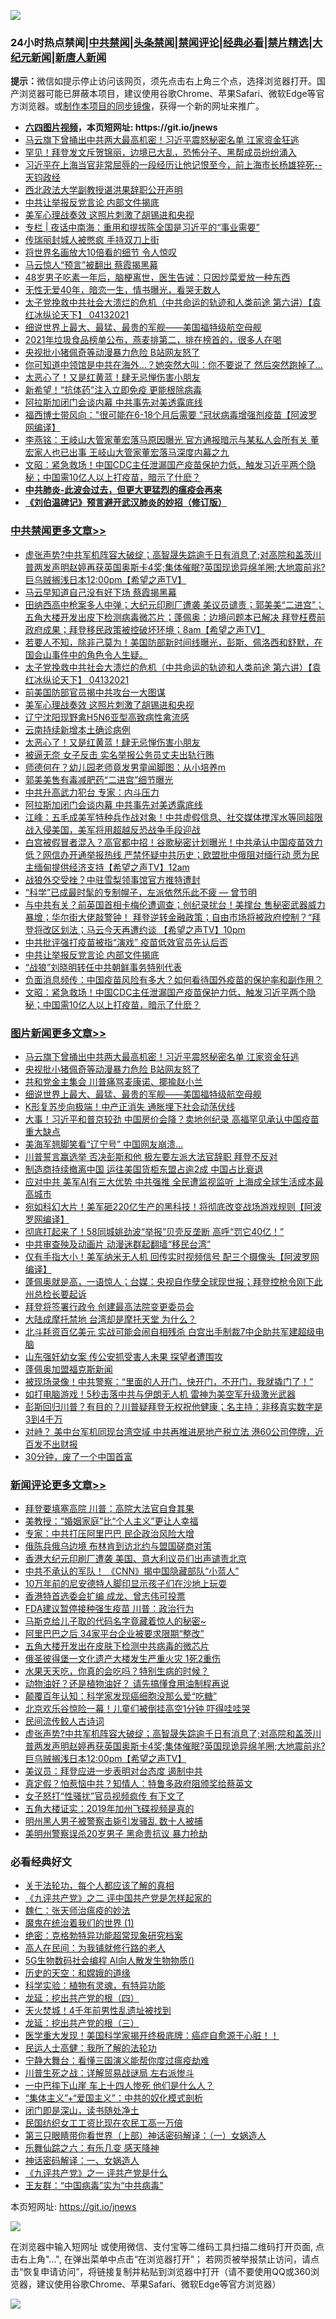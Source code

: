 ![](https://raw.githubusercontent.com/fqnews/bnews/master/64photo/fqnews-qr.jpg)

<div id="tt">
<h3>24小时热点禁闻|<a href="#%E4%B8%AD%E5%85%B1%E7%A6%81%E9%97%BB%E6%9B%B4%E5%A4%9A%E6%96%87%E7%AB%A0">中共禁闻</a>|<a href="#%E5%9B%BE%E7%89%87%E6%96%B0%E9%97%BB%E6%9B%B4%E5%A4%9A%E6%96%87%E7%AB%A0">头条禁闻</a>|<a href="#%E6%96%B0%E9%97%BB%E8%AF%84%E8%AE%BA%E6%9B%B4%E5%A4%9A%E6%96%87%E7%AB%A0">禁闻评论|<a href="#%E5%BF%85%E7%9C%8B%E7%BB%8F%E5%85%B8%E5%A5%BD%E6%96%87">经典必看|<a href="/video.md#%E7%A6%81%E7%89%87%E7%B2%BE%E9%80%89">禁片精选</a>|<a href="https://github.com/fqnews/djy/blob/master/gb/nf1351518.md#1">大纪元新闻</a>|<a href="https://github.com/fqnews/ntdtv/blob/master/gb/prog204.md#1">新唐人新闻</a></h3>
<div><b>提示：</b>微信如提示停止访问该网页，须先点击右上角三个点，选择浏览器打开。国产浏览器可能已屏蔽本项目，建议使用谷歌Chrome、苹果Safari、微软Edge等官方浏览器。或<a href="https://github.com/fqnews/bnews/blob/master/%E5%88%B6%E4%BD%9Cgit%E7%A6%81%E9%97%BB%E9%95%9C%E5%83%8F.md">制作本项目的同步镜像</a>，获得一个新的网址来推广。</div>
<ul>
<li><b><a href="http://d1.bdrive.tk/64.mp4" target="_blank">六四图片视频</a>，本页短网址: https://git.io/jnews</b></li>
<li><a href="/topimagenews/20210413/1525276.md">马云旗下曾捅出中共两大最高机密！习近平震怒秘密名单 江家资金狂逃</a></li>
<li><a href="/worldnews/usa/20210413/1525016.md">罕见！拜登发文斥贺锦丽，边境已大乱，恐怖分子、黑帮成员纷纷涌入</a></li>
<li><a href="/bannedvideo/20210413/1525352.md">习近平在上海当官非常屈辱的一段经历让他记恨至今，前上海市长杨雄猝死--天钧政经</a></li>
<li><a href="/renquan/20210413/1525104.md">西北政法大学副教授谌洪果辞职公开声明</a></li>
<li><a href="/cbnews/20210413/1525169.md">中共让举报反党言论 内部文件揭底</a></li>
<li><a href="/cbnews/20210413/1525384.md">美军心理战奏效 这照片刺激了胡锡进和央视</a></li>
<li><a href="/cbnews/20210413/1525011.md">专栏 | 夜话中南海：重用和提拔陈全国是习近平的“事业需要”</a></li>
<li><a href="/cbnews/20210413/1524994.md">传瑞丽封城人被憋疯 手持双刀上街</a></li>
<li><a href="/lifebaike/20210413/1525039.md">将世界名画放大10倍看的细节 令人惊叹</a></li>
<li><a href="/comments/20210413/1525476.md">马云惊人“预言”被翻出 蔡霞揭黑幕</a></li>
<li><a href="/health/20210413/1525153.md">48岁男子吃素一年后，脑梗离世，医生告诫：只因炒菜爱放一种东西</a></li>
<li><a href="/cnnews/20210413/1525256.md">无性无爱40年，暗恋一生，情书曝光，看哭无数人</a></li>
<li><a href="/comments/20210413/1525391.md">太子党挽救中共社会大溃烂的危机（中共命运的轨迹和人类前途  第六讲）【袁红冰纵论天下】 04132021</a></li>
<li><a href="/topimagenews/20210413/1525167.md">细说世界上最大、最猛、最贵的军舰——美国福特级航空母舰</a></li>
<li><a href="/lifebaike/20210413/1525157.md">2021年垃圾食品榜单公布，燕麦排第二，排在榜首的，很多人在喝</a></li>
<li><a href="/topimagenews/20210413/1525235.md">央视批小猪佩奇等动漫暴力危险 B站网友怒了</a></li>
<li><a href="/cnnews/20210413/1525324.md">你可知道中领馆是中共在海外…？她突然大叫：你不要说了 然后突然跑掉了…</a></li>
<li><a href="/cbnews/20210413/1525373.md">太恶心了！又是红黄蓝！肆无忌惮伤害小朋友</a></li>
<li><a href="/cnnews/20210413/1525453.md">新希望！“抗体药”注入立即免疫 更能根除病毒</a></li>
<li><a href="/cbnews/20210413/1525266.md">阿拉斯加闭门会谈内幕 中共事先对美透露底线</a></li>
<li><a href="/cnnews/20210413/1525325.md">福西博士带风向："很可能在6-18个月后需要 "冠状病毒增强剂疫苗【阿波罗网编译】</a></li>
<li><a href="/comments/20210413/1525114.md">李燕铭：王岐山大管家董宏落马原因曝光 官方通报暗示与某私人会所有关 董宏家人也已出事 王岐山大管家董宏落马深度内幕之九</a></li>
<li><a href="/cbnews/20210413/1525151.md">文昭：紧急救场！中国CDC主任泄漏国产疫苗保护力低，触发习近平两个隐秘；中国需10亿人以上打疫苗，暗示了什麽？</a></li>
<li><b><a href="/comments/20200211/1275071.md" target="_blank">中共肺炎-此波会过去，但更大更猛烈的瘟疫会再来</a></b></li>
<li><b><a href="/comments/20200207/1272816.md" target="_blank">《刘伯温碑记》预言避开武汉肺炎的妙招（修订版）</a></b></li>
</ul>
</div>

<div class="catlist">
<h3><a href="/cbnews/" target="_blank">中共禁闻</a><span><a href="/cbnews/" target="_blank" rel="nofollow">更多文章>></a></span></h3>
<ul>
<li><a href="/comments/20210414/1525601.md" target="_blank">虚张声势?中共军机阵容大破绽；高智晟失踪逾千日有消息了;对高院和盖茨川普两发声明赵婷再获英国奥斯卡4奖;集体催眠?英国现诡异绵羊圈;大地震前兆?巨乌贼搁浅日本12:00pm【希望之声TV】</a></li>
<li><a href="/cbnews/20210413/1525559.md" target="_blank">马云早知道自己没有好下场 蔡霞揭黑幕</a></li>
<li><a href="/comments/20210413/1525457.md" target="_blank">田纳西高中枪案多人中弹；大纪元印刷厂遭袭 美议员谴责；郭美美“二进宫”；五角大楼开发出皮下检测病毒微芯片；蓬佩奥：边境问题本已解决 拜登枉费前政府成果；拜登移民政策被控破坏环境；8am【希望之声TV】</a></li>
<li><a href="/comments/20210413/1525416.md" target="_blank">若要人不知，除非己莫为！美国防部新时间线曝光，彭斯、佩洛西和舒默，在国会山事件中的角色令人生疑。</a></li>
<li><a href="/comments/20210413/1525391.md" target="_blank">太子党挽救中共社会大溃烂的危机（中共命运的轨迹和人类前途  第六讲）【袁红冰纵论天下】 04132021</a></li>
<li><a href="/cbnews/20210413/1525385.md" target="_blank">前美国防部官员揭中共攻台一大图谋</a></li>
<li><a href="/cbnews/20210413/1525384.md" target="_blank">美军心理战奏效 这照片刺激了胡锡进和央视</a></li>
<li><a href="/cbnews/20210413/1525383.md" target="_blank">辽宁沈阳现野禽H5N6亚型高致病性禽流感</a></li>
<li><a href="/cbnews/20210413/1525382.md" target="_blank">云南持续新增本土确诊病例</a></li>
<li><a href="/cbnews/20210413/1525373.md" target="_blank">太恶心了！又是红黄蓝！肆无忌惮伤害小朋友</a></li>
<li><a href="/cbnews/20210413/1525317.md" target="_blank">被逼无奈 女子反击 实名举报公务员丈夫出轨行贿</a></li>
<li><a href="/cbnews/20210413/1525316.md" target="_blank">师德何在？幼儿园老师竟发男童闻脚图：从小培养m</a></li>
<li><a href="/cbnews/20210413/1525277.md" target="_blank">郭美美售有毒减肥药“二进宫”细节曝光</a></li>
<li><a href="/cbnews/20210413/1525272.md" target="_blank">中共升高武力犯台 专家：内斗压力</a></li>
<li><a href="/cbnews/20210413/1525266.md" target="_blank">阿拉斯加闭门会谈内幕 中共事先对美透露底线</a></li>
<li><a href="/cbnews/20210413/1525265.md" target="_blank">江峰：五毛成美军特种兵作战对象！中共虚假信息、社交媒体搅浑水等同超限战入侵美国，美军将用超越反恐战争手段迎战</a></li>
<li><a href="/comments/20210413/1525262.md" target="_blank">白宫被假冒者混入？高官都中招！谷歌秘密计划曝光！中共承认中国疫苗效力低？网信办开通举报热线 严禁怀疑中共历史；欧盟批中俄阻对缅行动 愿为民主缅甸提供经济支持【希望之声TV】12am</a></li>
<li><a href="/cbnews/20210413/1525254.md" target="_blank">战狼外交受挫？中驻雪梨领事馆官方推特遭封</a></li>
<li><a href="/comments/20210413/1525191.md" target="_blank">“科学”已成最时髦的专制幌子，左派依然乐此不疲 — 曾节明</a></li>
<li><a href="/comments/20210413/1525182.md" target="_blank">与中共有关？前英国首相卡梅伦遭调查；创纪录扰台！美撑台 售秘密武器威力暴增；华尔街大佬敲警钟！ 拜登逆转金融政策；自由市场将被政府控制？“拜登将改区划法；马云今天再遭约谈 【希望之声TV】10pm</a></li>
<li><a href="/cbnews/20210413/1525181.md" target="_blank">中共批评强打疫苗被指“演戏” 疫苗低效官员先认后否</a></li>
<li><a href="/cbnews/20210413/1525169.md" target="_blank">中共让举报反党言论 内部文件揭底</a></li>
<li><a href="/cbnews/20210413/1525168.md" target="_blank">“战狼”刘晓明转任中共朝鲜事务特别代表</a></li>
<li><a href="/comments/20210413/1525152.md" target="_blank">负面消息频传：中国疫苗风险有多大？如何看待国外疫苗的保护率和副作用？</a></li>
<li><a href="/cbnews/20210413/1525151.md" target="_blank">文昭：紧急救场！中国CDC主任泄漏国产疫苗保护力低，触发习近平两个隐秘；中国需10亿人以上打疫苗，暗示了什麽？</a></li>

</ul>
</div>
<div class="catlist">
<h3><a href="/topimagenews/" target="_blank">图片新闻</a><span><a href="/topimagenews/" target="_blank" rel="nofollow">更多文章>></a></span></h3>
<ul>
<li><a href="/topimagenews/20210413/1525276.md" target="_blank">马云旗下曾捅出中共两大最高机密！习近平震怒秘密名单 江家资金狂逃</a></li>
<li><a href="/topimagenews/20210413/1525235.md" target="_blank">央视批小猪佩奇等动漫暴力危险 B站网友怒了</a></li>
<li><a href="/topimagenews/20210413/1525234.md" target="_blank">共和党金主集会 川普痛骂麦康诺、揶揄赵小兰</a></li>
<li><a href="/topimagenews/20210413/1525167.md" target="_blank">细说世界上最大、最猛、最贵的军舰——美国福特级航空母舰</a></li>
<li><a href="/topimagenews/20210413/1524952.md" target="_blank">K形复苏步向极端！中产正消失 通胀埋下社会动荡伏线</a></li>
<li><a href="/topimagenews/20210412/1524731.md" target="_blank">大事！习近平和普京较劲 中国房价会降？卖地创纪录 高福罕见承认中国疫苗重大缺点</a></li>
<li><a href="/topimagenews/20210412/1524357.md" target="_blank">美海军翘脚笑看“辽宁号” 中国网友崩溃…</a></li>
<li><a href="/topimagenews/20210412/1524286.md" target="_blank">川普誓言赢选举 否决彭斯和他 极左要左派大法官辞职 拜登不反对</a></li>
<li><a href="/topimagenews/20210412/1524221.md" target="_blank">制造商持续撤离中国 运往美国货柜东盟占逾2成 中国占比衰退</a></li>
<li><a href="/topimagenews/20210411/1523985.md" target="_blank">应对中共 美军AI有三大优势 中共强推 全民遭监视监听 上海成全球生活成本最高城市</a></li>
<li><a href="/topimagenews/20210411/1523973.md" target="_blank">宛如科幻大片！美军砸220亿生产的黑科技！将彻底改变战场游戏规则【阿波罗网编译】</a></li>
<li><a href="/topimagenews/20210411/1523871.md" target="_blank">彻底打起来了！58同城姚劲波“举报”贝壳反垄断 高呼“罚它40亿！”</a></li>
<li><a href="/topimagenews/20210411/1523675.md" target="_blank">中共审查殃及动画片 动漫迷群起翻墙“移民台湾”</a></li>
<li><a href="/topimagenews/20210410/1523449.md" target="_blank">仅有手指大小！美军纳米无人机 回传实时视频信号 配三个摄像头【阿波罗网编译】</a></li>
<li><a href="/topimagenews/20210410/1523285.md" target="_blank">蓬佩奥就是高，一语惊人；台媒：央视自作孽全球现世报；拜登控枪令刚下此州总检长要起诉</a></li>
<li><a href="/topimagenews/20210410/1523232.md" target="_blank">拜登将签署行政令 创建最高法院变更委员会</a></li>
<li><a href="/topimagenews/20210410/1523144.md" target="_blank">大陆成摩托禁地 台湾却是摩托天堂 为什么？</a></li>
<li><a href="/topimagenews/20210409/1522863.md" target="_blank">北斗耗资百亿美元 实战可能会闹自相残杀 白宫出手制裁7中企助共军建超级电脑</a></li>
<li><a href="/topimagenews/20210409/1522664.md" target="_blank">山东强奸幼女案 传公安抓受害人未果 探望者遭围攻</a></li>
<li><a href="/topimagenews/20210409/1522663.md" target="_blank">蓬佩奥加盟福克斯新闻</a></li>
<li><a href="/topimagenews/20210409/1522616.md" target="_blank">被现场录像！中共警察：“里面的人开门，快开门，不开门，我就撬门了！”</a></li>
<li><a href="/topimagenews/20210409/1522615.md" target="_blank">如打电脑游戏！5秒击落中共与伊朗无人机 雷神为美空军升级激光武器</a></li>
<li><a href="/topimagenews/20210409/1522516.md" target="_blank">彭斯回归川普？有目的？川普疑拜登无权祝他健康；名主持：非移真实数字是3到4千万</a></li>
<li><a href="/topimagenews/20210408/1522204.md" target="_blank">对峙？ 美中台军机同现台湾空域 中共再推进房地产税立法 港60公司停牌，近百发不出财报</a></li>
<li><a href="/topimagenews/20210408/1521979.md" target="_blank">30分钟，废了一个中国首富</a></li>

</ul>
</div>
<div class="catlist">
<h3><a href="/comments/" target="_blank">新闻评论</a><span><a href="/comments/" target="_blank" rel="nofollow">更多文章>></a></span></h3>
<ul>
<li><a href="/comments/20210414/1525656.md" target="_blank">拜登要填塞高院 川普：高院大法官自食其果</a></li>
<li><a href="/comments/20210414/1525655.md" target="_blank">美教授：“婚姻家庭”比“个人主义”更让人幸福</a></li>
<li><a href="/comments/20210414/1525654.md" target="_blank">专家：中共打压阿里巴巴 民企政治风险大增</a></li>
<li><a href="/comments/20210414/1525653.md" target="_blank">俄陈兵俄乌边境 布林肯到访北约与盟国磋商对策</a></li>
<li><a href="/comments/20210414/1525650.md" target="_blank">香港大纪元印刷厂遭袭 美国、意大利议员们出声谴责北京</a></li>
<li><a href="/comments/20210414/1525649.md" target="_blank">中共不承认的军队！ 《CNN》揭中国隐藏部队“小蓝人”</a></li>
<li><a href="/comments/20210414/1525648.md" target="_blank">10万年前的尼安德特人脚印显示孩子们在沙地上玩耍</a></li>
<li><a href="/comments/20210414/1525647.md" target="_blank">香港特首选委会扩编 成龙、曾志伟可投票</a></li>
<li><a href="/comments/20210414/1525641.md" target="_blank">FDA建议暂停接种强生疫苗 川普：政治行为</a></li>
<li><a href="/comments/20210414/1525640.md" target="_blank">马斯克给儿子取的代码名字竟藏着惊人的秘密~</a></li>
<li><a href="/comments/20210414/1525627.md" target="_blank">阿里巴巴之后 34家平台企业被要求限期“整改”</a></li>
<li><a href="/comments/20210414/1525617.md" target="_blank">五角大楼开发出在皮肤下检测中共病毒的微芯片</a></li>
<li><a href="/comments/20210414/1525607.md" target="_blank">俄圣彼得堡一文化遗产大楼发生严重火灾 1死2重伤</a></li>
<li><a href="/comments/20210414/1525606.md" target="_blank">水果天天吃，你真的会吃吗？特别生病的时候？</a></li>
<li><a href="/comments/20210414/1525605.md" target="_blank">动物油好？还是植物油好？ 请先搞懂食用油制程再说</a></li>
<li><a href="/comments/20210414/1525604.md" target="_blank">颠覆百年认知：科学家发现癌细胞没那么爱“吃糖”</a></li>
<li><a href="/comments/20210414/1525603.md" target="_blank">北京欢乐谷惊险一幕！儿童们被倒挂高空1分钟 吓得哇哇哭</a></li>
<li><a href="/comments/20210414/1525602.md" target="_blank">民间流传鲛人古诗词</a></li>
<li><a href="/comments/20210414/1525601.md" target="_blank">虚张声势?中共军机阵容大破绽；高智晟失踪逾千日有消息了;对高院和盖茨川普两发声明赵婷再获英国奥斯卡4奖;集体催眠?英国现诡异绵羊圈;大地震前兆?巨乌贼搁浅日本12:00pm【希望之声TV】</a></li>
<li><a href="/comments/20210414/1525595.md" target="_blank">美议员：拜登应进一步表明对台态度 遏制中共</a></li>
<li><a href="/comments/20210414/1525587.md" target="_blank">真定假？怕惹恼中共？知情人：特鲁多政府阻颁奖给蔡英文</a></li>
<li><a href="/comments/20210414/1525586.md" target="_blank">女子怒打“性骚扰”官员视频疯传 有下文了</a></li>
<li><a href="/comments/20210413/1525572.md" target="_blank">五角大楼证实：2019年加州飞碟视频是真的</a></li>
<li><a href="/comments/20210413/1525542.md" target="_blank">明州黑人男子被警察击毙引发骚乱 数十人被捕</a></li>
<li><a href="/comments/20210413/1525537.md" target="_blank">美明州警察误杀20岁男子 黑命贵抗议 暴力抢劫</a></li>

</ul>
</div>

<div class="catlist">
<h3>必看经典好文</h3>
<ul>
<li><a href="/topimagenews/20161125/619230.md" target="_blank">关于法轮功，每个人都应该了解的真相</a></li>
<li><a href="/bookonline/20131116/201055.md" target="_blank">《九评共产党》之二 评中国共产党是怎样起家的</a></li>
<li><a href="/comments/20200224/1282494.md" target="_blank">魏仁：张天师治瘟疫的妙法</a></li>
<li><a href="/topimagenews/20180519/944624.md" target="_blank">魔鬼在统治着我们的世界 (1)</a></li>
<li><a href="/comments/20200705/783265.md" target="_blank">绝密：克格勃特异功能超常现象研究档案</a></li>
<li><a href="/tculture/20121023/72121.md" target="_blank">高人在民间：为我铺就修行路的老人</a></li>
<li><a href="/topimagenews/20200527/1335347.md" target="_blank">5G生物数码社会编程 AI向人散发生物物质()</a></li>
<li><a href="/cbnews/20190219/1083302.md" target="_blank">历史的天空：和嫦娥的道缘</a></li>
<li><a href="/comments/20200605/783205.md" target="_blank">科学实验：植物有灵魂，有特异功能</a></li>
<li><a href="/comments/20200930/1405812.md" target="_blank">龙延：挖出共产党的根（四）</a></li>
<li><a href="/ccpdope/20181219/1049286.md" target="_blank">天火焚城！4千年前男性乱遗址被找到</a></li>
<li><a href="/comments/20200929/1405201.md" target="_blank">龙延：挖出共产党的根（三）</a></li>
<li><a href="/comments/20201115/1431139.md" target="_blank">医学重大发现！美国科学家揭开终极底牌：癌症自愈源于心脏！！</a></li>
<li><a href="/ccpdope/20200729/1369047.md" target="_blank">民运人士高健：我所了解的法轮功</a></li>
<li><a href="/comments/20200527/1273654.md" target="_blank">宁静大舞台：看懂三国演义能帮你度过瘟疫劫难</a></li>
<li><a href="/comments/20200908/1392745.md" target="_blank">川普生死之战：详解贸易战谜局 左右派惨斗</a></li>
<li><a href="/cbnews/20200611/1343057.md" target="_blank">一中巴摔下山崖 车上十四人惨死 他们是什么人？</a></li>
<li><a href="/comments/20201007/1409565.md" target="_blank">“集体主义”+“爱国主义”：中共的奴化模式剖析</a></li>
<li><a href="/tculture/20200803/1373949.md" target="_blank">闭门即是深山，读书随处净土</a></li>
<li><a href="/lifebaike/20200515/1328783.md" target="_blank">民国纺织女工工资比现在农民工高一万倍</a></li>
<li><a href="/comments/20200426/1319648.md" target="_blank">第三只眼睛带你看世界（上部）神话密码解译：（一）女娲造人</a></li>
<li><a href="/tculture/20190101/792146.md" target="_blank">乐舞仙踪之六：有乐几变 感天降神</a></li>
<li><a href="/comments/20200609/1342224.md" target="_blank">神话密码解译：一、女娲造人</a></li>
<li><a href="/bookonline/20131116/201056.md" target="_blank">《九评共产党》之一 评共产党是什么</a></li>
<li><a href="/comments/20200318/1295755.md" target="_blank">王友群：“中国病毒”实为“中共病毒”</a></li>

</ul>
</div>

本页短网址: https://git.io/jnews

![](https://raw.githubusercontent.com/fqnews/bnews/master/64photo/fqnews-qr.jpg)

在浏览器中输入短网址 或使用微信、支付宝等二维码工具扫描二维码打开页面, 点击右上角"...", 在弹出菜单中点击“在浏览器打开”； 若网页被举报禁止访问，请点击“恢复申请访问”，将链接复制并粘贴到浏览器中打开（请不要使用QQ或360浏览器，建议使用谷歌Chrome、苹果Safari、微软Edge等官方浏览器）

![](https://raw.githubusercontent.com/fqnews/bnews/master/64photo/wx.jpg)